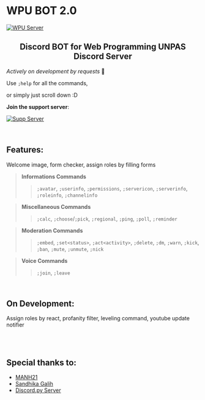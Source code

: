 # WPU BOT 2.0

[![WPU Server](https://media.discordapp.net/attachments/758660110003863574/854216528273473536/wpu.png)](https://discord.gg/wpu)

<h2 align=center>Discord BOT for Web Programming UNPAS Discord Server</h2>

*Actively on development by requests* 🌱

Use `;help` for all the commands, 

or simply just scroll down :D


__**Join the support server**__:

[![Supp Server](https://img.shields.io/discord/786492151058923520.svg?logo=discord&style=for-the-badge)](https://discord.gg/TKDAb8DjT9)

<br>

## Features:

Welcome image, form checker, assign roles by filling forms

> **Informations Commands**
> > `;avatar`, `;userinfo`, `;permissions`, `;servericon`, `;serverinfo`, `;roleinfo`, `;channelinfo`

> **Miscellaneous Commands**
> > `;calc`, `;choose`/`;pick`, `;regional`, `;ping`, `;poll`, `;reminder`

> **Moderation Commands**
> > `;embed`, `;set<status>`, `;act<activity>`, `;delete`, `;dm`, `;warn`, `;kick`, `;ban`, `;mute`, `;unmute`, `;nick`

> **Voice Commands**
> > `;join`, `;leave`

<br>

## On Development:

Assign roles by react, profanity filter, leveling command, youtube update notifier


<br>
<br>

## Special thanks to:

- [MANH21](https://github.com/manh21)
- [Sandhika Galih](https://github.com/sandhikagalih)
- [Discord.py Server](https://discord.com/invite/r3sSKJJ)
